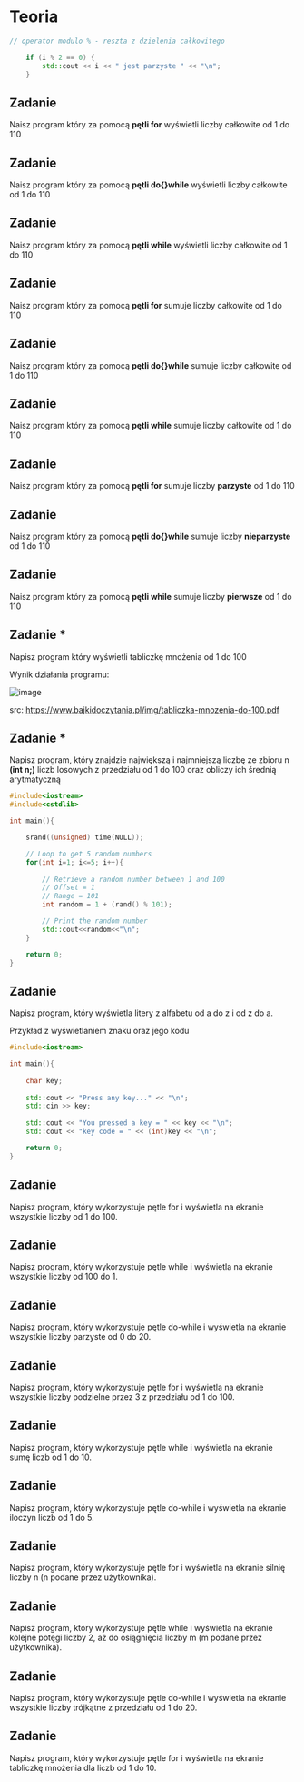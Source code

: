 # Teoria

```cpp
// operator modulo % - reszta z dzielenia całkowitego

    if (i % 2 == 0) {
        std::cout << i << " jest parzyste " << "\n";
    }
```


## Zadanie
Naisz program który za pomocą **pętli for** wyświetli liczby całkowite od 1 do 110

## Zadanie
Naisz program który za pomocą **pętli do{}while** wyświetli liczby całkowite od 1 do 110

## Zadanie
Naisz program który za pomocą **pętli while** wyświetli liczby całkowite od 1 do 110

## Zadanie
Naisz program który za pomocą **pętli for** sumuje liczby całkowite od 1 do 110

## Zadanie
Naisz program który za pomocą **pętli do{}while** sumuje liczby całkowite od 1 do 110

## Zadanie
Naisz program który za pomocą **pętli while** sumuje liczby całkowite od 1 do 110

## Zadanie
Naisz program który za pomocą **pętli for** sumuje liczby **parzyste** od 1 do 110

## Zadanie
Naisz program który za pomocą **pętli do{}while** sumuje liczby **nieparzyste** od 1 do 110

## Zadanie
Naisz program który za pomocą **pętli while** sumuje liczby **pierwsze** od 1 do 110

## Zadanie *

Napisz program który wyświetli tabliczkę mnożenia od 1 do 100

Wynik działania programu:

![image](https://user-images.githubusercontent.com/26519123/201101425-a3b3c2cc-d7db-4f17-8410-8857df1b5218.png)

src: https://www.bajkidoczytania.pl/img/tabliczka-mnozenia-do-100.pdf

## Zadanie *
Napisz program, który znajdzie największą i najmniejszą liczbę ze zbioru n **(int n;)** liczb losowych z przedziału od 1 do 100 oraz obliczy ich średnią arytmatyczną

```cpp
#include<iostream>
#include<cstdlib>

int main(){

	srand((unsigned) time(NULL));

	// Loop to get 5 random numbers
	for(int i=1; i<=5; i++){
		
		// Retrieve a random number between 1 and 100
		// Offset = 1
		// Range = 101
		int random = 1 + (rand() % 101);

		// Print the random number
		std::cout<<random<<"\n";
	}

	return 0;
}
```

## Zadanie 
Napisz program, który wyświetla litery z alfabetu od a do z i od z do a.

Przykład z wyświetlaniem znaku oraz jego kodu
```cpp
#include<iostream>

int main(){
    
    char key;
    
    std::cout << "Press any key..." << "\n";
    std::cin >> key;
    
    std::cout << "You pressed a key = " << key << "\n";
    std::cout << "key code = " << (int)key << "\n";

    return 0;
}
```
## Zadanie 
Napisz program, który wykorzystuje pętle for i wyświetla na ekranie wszystkie liczby od 1 do 100.
## Zadanie 
Napisz program, który wykorzystuje pętle while i wyświetla na ekranie wszystkie liczby od 100 do 1.
## Zadanie 
Napisz program, który wykorzystuje pętle do-while i wyświetla na ekranie wszystkie liczby parzyste od 0 do 20.
## Zadanie 
Napisz program, który wykorzystuje pętle for i wyświetla na ekranie wszystkie liczby podzielne przez 3 z przedziału od 1 do 100.
## Zadanie 
Napisz program, który wykorzystuje pętle while i wyświetla na ekranie sumę liczb od 1 do 10.
## Zadanie 
Napisz program, który wykorzystuje pętle do-while i wyświetla na ekranie iloczyn liczb od 1 do 5.
## Zadanie 
Napisz program, który wykorzystuje pętle for i wyświetla na ekranie silnię liczby n (n podane przez użytkownika).
## Zadanie 
Napisz program, który wykorzystuje pętle while i wyświetla na ekranie kolejne potęgi liczby 2, aż do osiągnięcia liczby m (m podane przez użytkownika).
## Zadanie 
Napisz program, który wykorzystuje pętle do-while i wyświetla na ekranie wszystkie liczby trójkątne z przedziału od 1 do 20.
## Zadanie 
Napisz program, który wykorzystuje pętle for i wyświetla na ekranie tabliczkę mnożenia dla liczb od 1 do 10.




